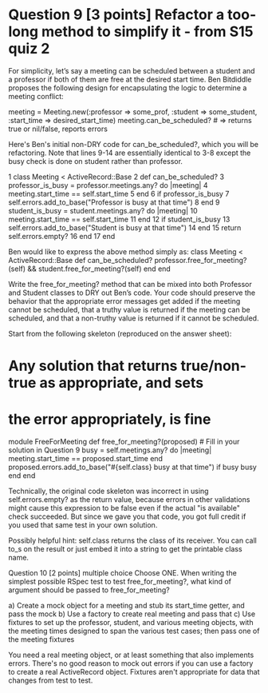 # Question 9 [3 points] Refactor a too-long method to simplify it - from S15 quiz 2

For simplicity, let’s say a meeting can be scheduled between a student and a professor if both of them are free at the desired start time.  Ben Bitdiddle proposes the following design for encapsulating the logic to determine a meeting conflict:

meeting = Meeting.new(:professor => some_prof, :student => some_student,
                      :start_time => desired_start_time)
meeting.can_be_scheduled?   # => returns true or nil/false, reports errors

Here's Ben's initial non-DRY code for can_be_scheduled?, which you will be refactoring. Note that lines 9-14 are essentially identical to 3-8 except the busy check is done on student rather than professor.

  1 class Meeting < ActiveRecord::Base
  2   def can_be_scheduled?
  3     professor_is_busy = professor.meetings.any? do |meeting|
  4       meeting.start_time == self.start_time 
  5     end
  6     if professor_is_busy
  7       self.errors.add_to_base("Professor is busy at that time")
  8     end
  9     student_is_busy = student.meetings.any? do |meeting|
 10       meeting.start_time == self.start_time
 11     end
 12     if student_is_busy
 13       self.errors.add_to_base("Student is busy at that time")
 14     end
 15     return self.errors.empty?
 16   end
 17 end




Ben would like to express the above method simply as:
class Meeting < ActiveRecord::Base
  def can_be_scheduled?
    professor.free_for_meeting?(self) && student.free_for_meeting?(self)
  end
end

Write the free_for_meeting? method that can be mixed into both Professor and Student classes to DRY out Ben’s code. Your code should preserve the behavior that the appropriate error messages get added if the meeting cannot be scheduled, that a truthy value is returned if the meeting can be scheduled, and that a non-truthy value is returned if it cannot be scheduled.  

Start from the following skeleton (reproduced on the answer sheet):

# Any solution that returns true/non-true as appropriate, and sets
# the error appropriately, is fine
module FreeForMeeting
  def free_for_meeting?(proposed)
	# Fill in your solution in Question 9
    busy = self.meetings.any? do |meeting|
      meeting.start_time == proposed.start_time
    end
    proposed.errors.add_to_base("#{self.class} busy at that time") if busy
    busy
  end
end

Technically, the original code skeleton was incorrect in using self.errors.empty? as the return value, because errors in other validations might cause this expression to be false even if the actual "is available" check succeeded. But since we gave you that code, you got full credit if you used that same test in your own solution.

Possibly helpful hint: self.class returns the class of its receiver.  You can call to_s on the result or just embed it into a string to get the printable class name.




Question 10 [2 points] multiple choice
Choose ONE. When writing the simplest possible RSpec test to test free_for_meeting?, what kind of argument should be passed to free_for_meeting?

a) Create a mock object for a meeting and stub its start_time getter, and pass the mock
b) Use a factory to create real meeting and pass that
c) Use fixtures to set up the professor, student, and various meeting objects, with the meeting times designed to span the various test cases; then pass one of the meeting fixtures

You need a real meeting object, or at least something that also implements errors.  There's no good reason to mock out errors if you can use a factory to create a real ActiveRecord object. Fixtures aren't appropriate for data that changes from test to test.
